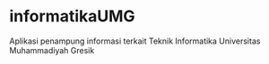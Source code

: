 # informatikaUMG
Aplikasi penampung informasi terkait Teknik Informatika Universitas Muhammadiyah Gresik
